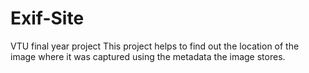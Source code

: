 # Exif-Site
VTU final year project
This project helps to find out the location of the image where it was captured using the metadata the image stores.
